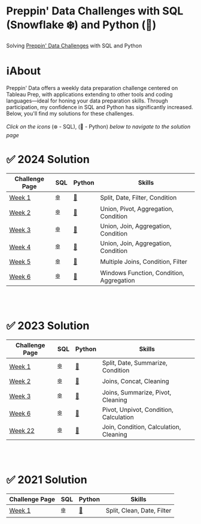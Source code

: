 # Preppin' Data Challenges with SQL (Snowflake ❄️) and Python (🐍)
Solving [Preppin' Data Challenges](https://preppindata.blogspot.com/) with SQL and Python

# ℹ️About

Preppin' Data offers a weekly data preparation challenge centered on Tableau Prep, with applications extending to other tools and coding languages—ideal for honing your data preparation skills.
Through participation, my confidence in SQL and Python has significantly increased. Below, you'll find my solutions for these challenges.
<br>
<br>
*Click on the icons* (❄️ - SQL), (🐍 - Python) *below to navigate to the solution page*
# ✅ 2024 Solution

|Challenge Page|SQL |Python | Skills|
|---------|---|-----|------|
|[Week 1](https://preppindata.blogspot.com/2024/01/2024-week-1-prep-airs-flow-card.html)        | [❄️](https://github.com/shresnit/Preppin-Data-Challenges-in-SQL-Python/blob/1df40316d02971fa25e0f0ef1b2d04ef6a5b6349/2024/PD2024%20Week1/SQL%20Solution.md)    |[🐍](https://github.com/shresnit/Preppin-Data-Challenges-in-SQL-Python/blob/1df40316d02971fa25e0f0ef1b2d04ef6a5b6349/2024/PD2024%20Week1/Python%20Solution.ipynb)|Split, Date, Filter, Condition    |
|[Week 2](https://preppindata.blogspot.com/2024/01/2024-week-2-average-price-analysis.html)        | [❄️](https://github.com/shresnit/Preppin-Data-Challenges-in-SQL-Python/blob/66dfd4d0ae56165dc75f619dd8abe2fceb319c25/2024/PD2024%20Week2/SQL%20Solution%20PD2024Week2.md)    |[🐍](https://github.com/shresnit/Preppin-Data-Challenges-in-SQL-Python/blob/273062bf64e0ab9ed8a36819da490348fbb602d6/2024/PD2024%20Week2/Python%20Solution_PD2024%20Week2.ipynb)|Union, Pivot, Aggregation, Condition    |
|[Week 3](https://preppindata.blogspot.com/2024/01/2024-week-3-performance-against-targets.html)        | [❄️](https://github.com/shresnit/Preppin-Data-Challenges-in-SQL-Python/blob/d32f03e13c89a4313ce117ce9136be407223ed67/2024/PD2024%20Week3/SQL%20Solution%20PD2024Week3.md)    |[🐍](https://github.com/shresnit/Preppin-Data-Challenges-in-SQL-Python/blob/1e4c49f3b5fd6adb732be2805873bdbb6b3970e8/2024/PD2024%20Week3/Python%20Solution_PD2024%20Week3.ipynb) |Union, Join, Aggregation, Condition    |
|[Week 4](https://preppindata.blogspot.com/2024/01/2024-week-4-unpopular-seats.html)        | [❄️](https://github.com/shresnit/Preppin-Data-Challenges-in-SQL-Python/blob/5b19d97439c9c85d3849a736f0b22c1f4c415002/2024/PD2024%20Week4/SQL%20Solution%20PD2024Week4.md)    |[🐍](https://github.com/shresnit/Preppin-Data-Challenges-in-SQL-Python/blob/5b19d97439c9c85d3849a736f0b22c1f4c415002/2024/PD2024%20Week4/Python%20Solution_PD2024%20Week4.ipynb) |Union, Join, Aggregation, Condition  |
|[Week 5](https://preppindata.blogspot.com/2024/01/2024-week-5-getting-right-data.html)        | [❄️](https://github.com/shresnit/Preppin-Data-Challenges-in-SQL-Python/blob/a7b3621bda9948592377b3f6d423ef71c9f8372c/2024/PD2024%20Week5/SQL%20Solution%20PD2023Week2.md)    |[🐍](https://github.com/shresnit/Preppin-Data-Challenges-in-SQL-Python/blob/3b6ccbdb13e30b6d87c91b64da6aac24d9e88394/2024/PD2024%20Week5/Python%20Solution_PD2024%20Week5.ipynb) |Multiple Joins, Condition, Filter   |
|[Week 6](https://preppindata.blogspot.com/2024/02/2024-week-6-staff-income-tax.html)        | [❄️](https://github.com/shresnit/Preppin-Data-Challenges-in-SQL-Python/blob/main/2024/PD2024%20Week6/SQL%20Solution%20PD2024Week6.md)    |[🐍]() |Windows Function, Condition, Aggregation   |

<br>
<br>

# ✅ 2023 Solution

|Challenge Page|SQL |Python | Skills|
|---------|---|-----|------|
|[Week 1](https://preppindata.blogspot.com/2023/01/2023-week-1-data-source-bank.html)        | [❄️](https://github.com/shresnit/Preppin-Data-Challenges-in-SQL-Python/blob/1df40316d02971fa25e0f0ef1b2d04ef6a5b6349/2023/PD2023%20Week1/SQL%20Solution.md) | [🐍](https://github.com/shresnit/Preppin-Data-Challenges-in-SQL-Python/blob/1df40316d02971fa25e0f0ef1b2d04ef6a5b6349/2023/PD2023%20Week1/Python%20Solution_PD2023%20Week1.ipynb)|Split, Date, Summarize, Condition    |
|[Week 2](https://preppindata.blogspot.com/2023/01/2023-week-2-international-bank-account.html)        | [❄️](https://github.com/shresnit/Preppin-Data-Challenges-in-SQL-Python/blob/1df40316d02971fa25e0f0ef1b2d04ef6a5b6349/2023/PD2023%20Week2/SQL%20Solution%20PD2023W2.md) |[🐍](https://github.com/shresnit/Preppin-Data-Challenges-in-SQL-Python/blob/1df40316d02971fa25e0f0ef1b2d04ef6a5b6349/2023/PD2023%20Week2/Python%20Solution_PD2023%20Week2.ipynb) |Joins, Concat, Cleaning  |
|[Week 3](https://preppindata.blogspot.com/2023/01/2023-week-3-targets-for-dsb.html)        | [❄️](https://github.com/shresnit/Data-Prep-in-SQL/blob/78f4af7e5e5a55e5fc070dfec459cde18005febd/2023/SQL/PD2023%20Week3/SQL%20Solution%20PD2023Week3.md)| [🐍](https://github.com/shresnit/Preppin-Data-Challenges-in-SQL-Python/blob/80c83685f3e782a60437b126b8e9de55a3502165/2023/PD2023%20Week3/Python%20Solution_PD2023%20Week3.ipynb) |Joins, Summarize, Pivot, Cleaning  |
|[Week 6](https://preppindata.blogspot.com/2023/02/2023-week-6-dsb-customer-ratings.html)        | [❄️](https://github.com/shresnit/Data-Prep-in-SQL/blob/78f4af7e5e5a55e5fc070dfec459cde18005febd/2023/SQL/PD2023%20Week6/SQL%20Solution%20for%20PD2023Week6.md)| [🐍](https://github.com/shresnit/Preppin-Data-Challenges-in-SQL-Python/blob/c1f5655fb2f1a990225d8ad7b83f26a4ab25a487/2023/PD2023%20Week6/Python%20Solution_PD2023%20Week6.ipynb) |Pivot, Unpivot, Condition, Calculation  |
|[Week 22](https://preppindata.blogspot.com/2023/05/2023-week-22-student-attendance-vs-test.html)        | [❄️](https://github.com/shresnit/Data-Prep-in-SQL/blob/78f4af7e5e5a55e5fc070dfec459cde18005febd/2023/SQL/PD2023%20Week22/SQL%20Solution%20for%20PD2023Week22.md)| [🐍](https://github.com/shresnit/Preppin-Data-Challenges-in-SQL-Python/blob/bce5dd612056e7b3ebd04e776d4790312c287de2/2023/PD2023%20Week22/Python%20Solution_PD2023%20Week22.ipynb) |Join, Condition, Calculation, Cleaning  |

<br>
<br>

# ✅ 2021 Solution

|Challenge Page|SQL |Python | Skills|
|---------|---|-----|------|
|[Week 1](https://preppindata.blogspot.com/2021/01/2021-week-1.html)        | [❄️](https://github.com/shresnit/Preppin-Data-Challenges-in-SQL-Python/blob/1df40316d02971fa25e0f0ef1b2d04ef6a5b6349/2021/PD2021%20Week1/SQL%20Queries%20Solution.md) |[🐍](https://github.com/shresnit/Preppin-Data-Challenges-in-SQL-Python/blob/1df40316d02971fa25e0f0ef1b2d04ef6a5b6349/2021/PD2021%20Week1/Python%20Solution.ipynb) |Split, Clean, Date, Filter   |

